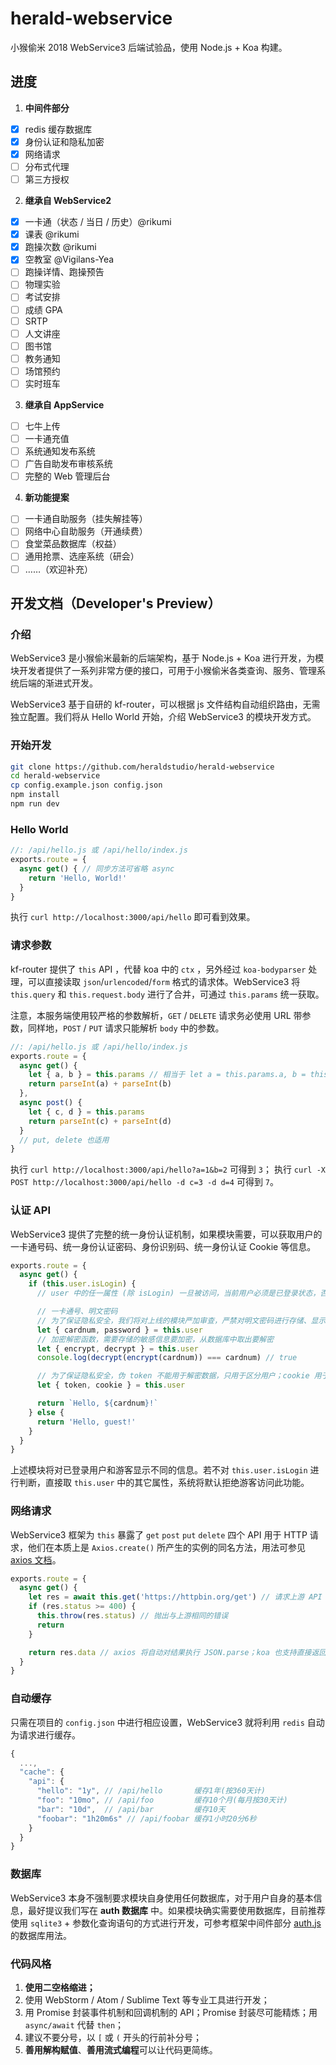 # herald-webservice

小猴偷米 2018 WebService3 后端试验品，使用 Node.js + Koa 构建。

## 进度

1. **中间件部分**

  - [x] redis 缓存数据库
  - [x] 身份认证和隐私加密
  - [x] 网络请求
  - [ ] 分布式代理
  - [ ] 第三方授权

2. **继承自 WebService2**

  - [x] 一卡通（状态 / 当日 / 历史）@rikumi
  - [x] 课表 @rikumi
  - [x] 跑操次数 @rikumi
  - [x] 空教室 @Vigilans-Yea
  - [ ] 跑操详情、跑操预告
  - [ ] 物理实验
  - [ ] 考试安排
  - [ ] 成绩 GPA
  - [ ] SRTP
  - [ ] 人文讲座
  - [ ] 图书馆
  - [ ] 教务通知
  - [ ] 场馆预约
  - [ ] 实时班车

3. **继承自 AppService**

  - [ ] 七牛上传
  - [ ] 一卡通充值
  - [ ] 系统通知发布系统
  - [ ] 广告自助发布审核系统
  - [ ] 完整的 Web 管理后台

4. **新功能提案**

  - [ ] 一卡通自助服务（挂失解挂等）
  - [ ] 网络中心自助服务（开通续费）
  - [ ] 食堂菜品数据库（权益）
  - [ ] 通用抢票、选座系统（研会）
  - [ ] ……（欢迎补充）

## 开发文档（Developer's Preview）

### 介绍

WebService3 是小猴偷米最新的后端架构，基于 Node.js + Koa 进行开发，为模块开发者提供了一系列非常方便的接口，可用于小猴偷米各类查询、服务、管理系统后端的渐进式开发。

WebService3 基于自研的 kf-router，可以根据 js 文件结构自动组织路由，无需独立配置。我们将从 Hello World 开始，介绍 WebService3 的模块开发方式。

### 开始开发

```bash
git clone https://github.com/heraldstudio/herald-webservice
cd herald-webservice
cp config.example.json config.json
npm install
npm run dev
```

### Hello World

```javascript
//: /api/hello.js 或 /api/hello/index.js
exports.route = {
  async get() { // 同步方法可省略 async
    return 'Hello, World!'
  }
}
```

执行 `curl http://localhost:3000/api/hello` 即可看到效果。

### 请求参数

kf-router 提供了 `this` API ，代替 koa 中的 `ctx` ，另外经过 `koa-bodyparser` 处理，可以直接读取 `json`/`urlencoded`/`form` 格式的请求体。WebService3 将 `this.query` 和 `this.request.body` 进行了合并，可通过 `this.params` 统一获取。

注意，本服务端使用较严格的参数解析，`GET` / `DELETE` 请求务必使用 URL 带参数，同样地，`POST` / `PUT` 请求只能解析 `body` 中的参数。

```javascript
//: /api/hello.js 或 /api/hello/index.js
exports.route = {
  async get() {
    let { a, b } = this.params // 相当于 let a = this.params.a, b = this.params.b
    return parseInt(a) + parseInt(b)
  },
  async post() {
    let { c, d } = this.params
    return parseInt(c) + parseInt(d)
  }
  // put, delete 也适用
}
```

执行 `curl http://localhost:3000/api/hello?a=1&b=2` 可得到 `3`；
执行 `curl -X POST http://localhost:3000/api/hello -d c=3 -d d=4` 可得到 `7`。

### 认证 API

WebService3 提供了完整的统一身份认证机制，如果模块需要，可以获取用户的一卡通号码、统一身份认证密码、身份识别码、统一身份认证 Cookie 等信息。

```javascript
exports.route = {
  async get() {
    if (this.user.isLogin) {
      // user 中的任一属性 (除 isLogin) 一旦被访问，当前用户必须是已登录状态，否则将抛出 401

      // 一卡通号、明文密码
      // 为了保证隐私安全，我们将对上线的模块严加审查，严禁对明文密码进行存储、显示、发送给第三方
      let { cardnum, password } = this.user
      // 加密解密函数，需要存储的敏感信息要加密，从数据库中取出要解密
      let { encrypt, decrypt } = this.user
      console.log(decrypt(encrypt(cardnum)) === cardnum) // true

      // 为了保证隐私安全，伪 token 不能用于解密数据，只用于区分用户；cookie 用于抓取统一身份认证有关页面
      let { token, cookie } = this.user

      return `Hello, ${cardnum}!`
    } else {
      return 'Hello, guest!'
    }
  }
}
```

上述模块将对已登录用户和游客显示不同的信息。若不对 `this.user.isLogin` 进行判断，直接取 `this.user` 中的其它属性，系统将默认拒绝游客访问此功能。

### 网络请求

WebService3 框架为 `this` 暴露了 `get` `post` `put` `delete` 四个 API 用于 HTTP 请求，他们在本质上是 `Axios.create()` 所产生的实例的同名方法，用法可参见 [axios 文档](https://github.com/axios/axios)。

```javascript
exports.route = {
  async get() {
    let res = await this.get('https://httpbin.org/get') // 请求上游 API
    if (res.status >= 400) {
      this.throw(res.status) // 抛出与上游相同的错误
      return
    }

    return res.data // axios 将自动对结果执行 JSON.parse；koa 也支持直接返回非字符串类型。
  }
}
```

### 自动缓存

只需在项目的 `config.json` 中进行相应设置，WebService3 就将利用 `redis` 自动为请求进行缓存。

```javascript
{
  ...,
  "cache": {
    "api": {
      "hello": "1y", // /api/hello       缓存1年(按360天计)
      "foo": "10mo", // /api/foo         缓存10个月(每月按30天计)
      "bar": "10d",  // /api/bar         缓存10天
      "foobar": "1h20m6s" // /api/foobar 缓存1小时20分6秒
    }
  }
}
```

### 数据库

WebService3 本身不强制要求模块自身使用任何数据库，对于用户自身的基本信息，最好提议我们写在 **auth 数据库** 中。如果模块确实需要使用数据库，目前推荐使用 `sqlite3` + 参数化查询语句的方式进行开发，可参考框架中间件部分 [auth.js](https://github.com/HeraldStudio/herald-webservice/blob/master/middleware/auth.js) 的数据库用法。

### 代码风格

1. **使用二空格缩进；**
2. 使用 WebStorm / Atom / Sublime Text 等专业工具进行开发；
3. 用 Promise 封装事件机制和回调机制的 API；Promise 封装尽可能精炼；用 `async/await` 代替 `then`；
4. 建议不要分号，以 `[` 或 `(` 开头的行前补分号；
5. **善用解构赋值**、**善用流式编程**可以让代码更简练。
